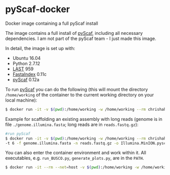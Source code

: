 # pyScaf-docker
Docker image containing a full pyScaf install

The image contains a full install of [pyScaf](https://github.com/lpryszcz/pyScaf), including all necessary dependencies. I am not part of the pyScaf team - I just made this image.

In detail, the image is set up with:
 - Ubuntu 16.04
 - Python 2.7.12
 - [LAST](http://last.cbrc.jp/) 959
 - [FastaIndex](https://github.com/lpryszcz/FastaIndex) 0.11c 
 - [pyScaf](https://github.com/lpryszcz/pyScaf) 0.12a

To run [pyScaf](https://github.com/lpryszcz/pyScaf) you can do the following (this will mount the directory `/home/working` of the container to the current working directory on your local machine):
```bash
$ docker run -it -v $(pwd):/home/working -w /home/working --rm chrishah/pyscaf-docker pyScaf.py
```

Example for scaffolding an existing assembly with long reads (genome is in file `./genome.illumina.fasta`; long reads are in `reads.fastq.gz`):
```bash
#run pyScaf
$ docker run -it -v $(pwd):/home/working -w /home/working --rm chrishah/pyscaf-docker pyScaf.py \
-t 6 -f genome.illumina.fasta -n reads.fastq.gz -o Illumina.MinION.pyscaf
```

You can also enter the container environment and work within it. All executables, e.g. `run_BUSCO.py`, `generate_plots.py`, are in the `PATH`.
```bash
$ docker run -it --rm --net=host -v $(pwd):/home/working -w /home/working chrishah/pyscaf-docker /bin/bash
```

